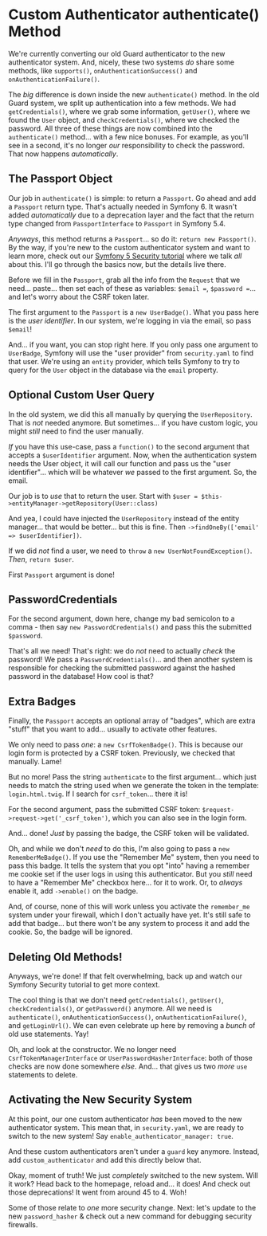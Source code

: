 # Custom Authenticator authenticate() Method

We're currently converting our old Guard authenticator to the new authenticator
system. And, nicely, these two systems *do* share some methods, like `supports()`,
`onAuthenticationSuccess()` and `onAuthenticationFailure()`.

The *big* difference is down inside the new `authenticate()` method. In the old Guard
system, we split up authentication into a few methods. We had `getCredentials()`,
where we grab some information, `getUser()`, where we found the `User` object, and
`checkCredentials()`, where we checked the password. All three of these things are
now combined into the `authenticate()` method... with a few nice bonuses. For example,
as you'll see in a second, it's no longer *our* responsibility to check the password.
That now happens *automatically*.

## The Passport Object

Our job in `authenticate()` is simple: to return a `Passport`. Go ahead and add a
`Passport` return type. That's actually needed in Symfony 6. It wasn't added
*automatically* due to a deprecation layer and the fact that the return type changed
from `PassportInterface` to `Passport` in Symfony 5.4.

*Anyways*, this method returns a `Passport`... so do it: `return new Passport()`.
By the way, if you're new to the custom authenticator system and want to learn
more, check out our [Symfony 5 Security tutorial](https://symfonycasts.com/screencast/symfony5-security)
where we talk *all* about this. I'll go through the basics now, but the details
live there.

Before we fill in the `Passport`, grab all the info from the `Request` that we
need... paste... then set each of these as variables:
`$email =`, `$password =`... and let's worry about the CSRF token later.

The first argument to the `Passport` is a `new UserBadge()`. What you pass here
is the *user identifier*. In our system, we're logging in via the email, so pass
`$email`!

And... if you want, you can stop right here. If you only pass one argument to
`UserBadge`, Symfony will use the "user provider" from `security.yaml` to
find that user. We're using an `entity` provider, which tells Symfony to try to
query for the `User` object in the database via the `email` property.

## Optional Custom User Query

In the old system, we did this all manually by querying the `UserRepository`.
That is *not* needed anymore. But sometimes... if you have custom logic, you
might *still* need to find the user manually.

*If* you have this use-case, pass a `function()` to the second argument that accepts
a `$userIdentifier` argument. Now, when the authentication system needs the User
object, it will call our function and pass us the "user identifier"... which will
be whatever *we* passed to the first argument. So, the email.

Our job is to *use* that to return the user. Start with
`$user = $this->entityManager->getRepository(User::class)`

And yea, I could have injected the `UserRepository` instead of the entity manager...
that would be better... but this is fine. Then
`->findOneBy(['email' => $userIdentifier])`.

If we did *not* find a user, we need to `throw` a `new UserNotFoundException()`.
*Then*, `return $user`.

First `Passport` argument is done!

## PasswordCredentials

For the second argument, down here, change my bad semicolon to a comma - then say
`new PasswordCredentials()` and pass this the submitted `$password`.

That's all we need! That's right: we do *not* need to actually *check* the password!
We pass a `PasswordCredentials()`... and then another system is responsible for
checking the submitted password against the hashed password in the database! How
cool is that?

## Extra Badges

Finally, the `Passport` accepts an optional array of "badges", which are extra
"stuff" that you want to add... usually to activate other features.

We only need to pass *one*: a `new CsrfTokenBadge()`. This is because our login
form is protected by a CSRF token. Previously, we checked that manually. Lame!

But no more! Pass the string `authenticate` to the first argument... which just
needs to match the string used when we generate the token in the template:
`login.html.twig`. If I search for `csrf_token`... there it is!

For the second argument, pass the submitted CSRF token:
`$request->request->get('_csrf_token')`, which you can also see in the login form.

And... done! *Just* by passing the badge, the CSRF token will be validated.

Oh, and while we don't *need* to do this, I'm also going to pass a
`new RememberMeBadge()`. If you use the "Remember Me" system, then you need to
pass this badge. It tells the system that you opt "into" having a remember me
cookie set if the user logs in using this authenticator. But you *still* need to
have a "Remember Me" checkbox here... for it to work. Or, to *always* enable it,
add `->enable()` on the badge.

And, of course, none of this will work unless you activate the `remember_me`
system under your firewall, which I don't actually have yet. It's still safe
to add that badge... but there won't be any system to process it and add the
cookie. So, the badge will be ignored.

## Deleting Old Methods!

Anyways, we're done! If that felt overwhelming, back up and watch our Symfony
Security tutorial to get more context.

The cool thing is that we don't need `getCredentials()`, `getUser()`,
`checkCredentials()`, *or* `getPassword()` anymore. All we need is
`authenticate()`, `onAuthenticationSuccess()`, `onAuthenticationFailure()`, and
`getLoginUrl()`. We can even celebrate up here by removing a *bunch* of old use
statements. Yay!

Oh, and look at the constructor. We no longer need `CsrfTokenManagerInterface`
or `UserPasswordHasherInterface`: both of those checks are now done somewhere *else*.
And... that gives us two *more* `use` statements to delete.

## Activating the New Security System

At this point, our one custom authenticator *has* been moved to the new authenticator
system. This mean that, in `security.yaml`, we are ready to switch to the new system!
Say `enable_authenticator_manager: true`.

And these custom authenticators aren't under a `guard` key anymore. Instead,
add `custom_authenticator` and add this directly below that.

Okay, moment of truth! We just *completely* switched to the new system. Will
it work? Head back to the homepage, reload and... it does! And check out those
deprecations! It went from around 45 to 4. Woh!

Some of those relate to *one* more security change. Next: let's update
to the new `password_hasher` & check out a new command for debugging security
firewalls.
